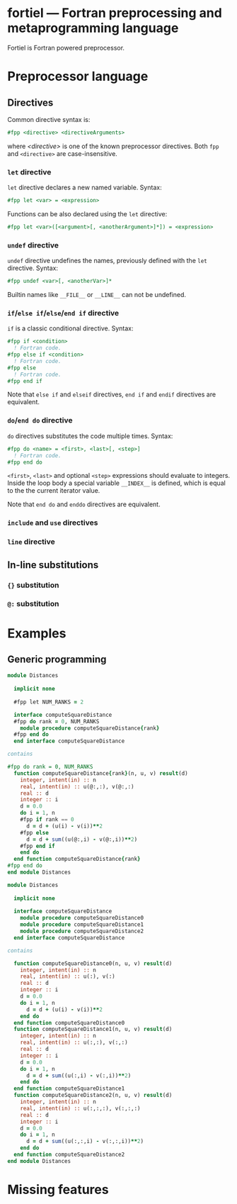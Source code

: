 # fortiel — Fortran preprocessing and metaprogramming language

Fortiel is Fortran powered preprocessor. 

# Preprocessor language

## Directives
Common directive syntax is:
```fortran
#fpp <directive> <directiveArguments>
```
where _\<directive\>_ is one of the known preprocessor directives.
Both `fpp` and `<directive>` are case-insensitive.

### `let` directive
`let` directive declares a new named variable.
Syntax:
```fortran
#fpp let <var> = <expression>
```
Functions can be also declared using the `let` directive:
```fortran
#fpp let <var>([<argument>[, <anotherArgument>]*]) = <expression>
```

### `undef` directive
`undef` directive undefines the names, previously defined
with the `let` directive. 
Syntax:
```fortran
#fpp undef <var>[, <anotherVar>]*
```
Builtin names like `__FILE__` or `__LINE__` can not be undefined.

### `if`/`else if`/`else`/`end if` directive
`if` is a classic conditional directive.
Syntax:
```fortran
#fpp if <condition>
  ! Fortran code.
#fpp else if <condition>
  ! Fortran code.
#fpp else
  ! Fortran code.
#fpp end if
```
Note that `else if` and `elseif` directives, 
`end if` and `endif` directives are equivalent.

### `do`/`end do` directive
`do` directives substitutes the code multiple times.
Syntax:
```fortran 
#fpp do <name> = <first>, <last>[, <step>]
  ! Fortran code.
#fpp end do
```
`<first>`, `<last>` and optional `<step>` expressions should 
evaluate to integers.
Inside the loop body a special variable `__INDEX__` is defined,
which is equal to the the current iterator value.

Note that `end do` and `enddo` directives are equivalent.

### `include` and `use` directives

### `line` directive

## In-line substitutions

### `{}` substitution

### `@:` substitution

# Examples

## Generic programming
```fortran
module Distances
  
  implicit none
  
  #fpp let NUM_RANKS = 2

  interface computeSquareDistance
  #fpp do rank = 0, NUM_RANKS
    module procedure computeSquareDistance{rank}
  #fpp end do    
  end interface computeSquareDistance

contains

#fpp do rank = 0, NUM_RANKS
  function computeSquareDistance{rank}(n, u, v) result(d)
    integer, intent(in) :: n
    real, intent(in) :: u(@:,:), v(@:,:)
    real :: d
    integer :: i
    d = 0.0
    do i = 1, n
    #fpp if rank == 0
      d = d + (u(i) - v(i))**2
    #fpp else
      d = d + sum((u(@:,i) - v(@:,i))**2)
    #fpp end if
    end do
  end function computeSquareDistance{rank}
#fpp end do    
end module Distances
```

```fortran
module Distances
  
  implicit none
  
  interface computeSquareDistance
    module procedure computeSquareDistance0
    module procedure computeSquareDistance1
    module procedure computeSquareDistance2
  end interface computeSquareDistance

contains

  function computeSquareDistance0(n, u, v) result(d)
    integer, intent(in) :: n
    real, intent(in) :: u(:), v(:)
    real :: d
    integer :: i
    d = 0.0
    do i = 1, n
      d = d + (u(i) - v(i))**2
    end do
  end function computeSquareDistance0
  function computeSquareDistance1(n, u, v) result(d)
    integer, intent(in) :: n
    real, intent(in) :: u(:,:), v(:,:)
    real :: d
    integer :: i
    d = 0.0
    do i = 1, n
      d = d + sum((u(:,i) - v(:,i))**2)
    end do
  end function computeSquareDistance1
  function computeSquareDistance2(n, u, v) result(d)
    integer, intent(in) :: n
    real, intent(in) :: u(:,:,:), v(:,:,:)
    real :: d
    integer :: i
    d = 0.0
    do i = 1, n
      d = d + sum((u(:,:,i) - v(:,:,i))**2)
    end do
  end function computeSquareDistance2
end module Distances
```

# Missing features
